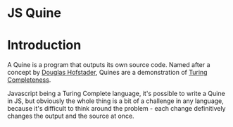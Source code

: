 # JS Quine

# Introduction
A Quine is a program that outputs its own source code.  Named after a concept by [Douglas Hofstader](https://en.wikipedia.org/wiki/Douglas_Hofstadter), Quines are a demonstration of [Turing Completeness](https://en.wikipedia.org/wiki/Turing_completeness).

Javascript being a Turing Complete language, it's possible to write a Quine in JS, but obviously the whole thing is a bit of a challenge in any language, because it's difficult to think around the problem - each change definitively changes the output and the source at once.